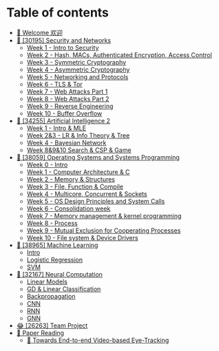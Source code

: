 # Table of contents

* [👋 Welcome 欢迎](README.md)
* [🔐 \[30195\] Security and Networks](30195-security-and-networks/README.md)
  * [Week 1 - Intro to Security](30195-security-and-networks/week-1-intro-to-security.md)
  * [Week 2 - Hash, MACs, Authenticated Encryption, Access Control](30195-security-and-networks/week-2-hash-macs-authenticated-encryption-access-control.md)
  * [Week 3 - Symmetric Cryptography](30195-security-and-networks/week-3-symmetric-cryptography.md)
  * [Week 4 - Asymmetric Cryptography](30195-security-and-networks/week-4-asymmetric-cryptography.md)
  * [Week 5 - Networking and Protocols](30195-security-and-networks/week-5-networking-and-protocols.md)
  * [Week 6 - TLS & Tor](30195-security-and-networks/week-6-tls-and-tor.md)
  * [Week 7 - Web Attacks Part 1](30195-security-and-networks/week-7-web-attacks-part-1.md)
  * [Week 8 - Web Attacks Part 2](30195-security-and-networks/week-8-web-attacks-part-2.md)
  * [Week 9 - Reverse Engineering](30195-security-and-networks/week-9-reverse-engineering.md)
  * [Week 10 - Buffer Overflow](30195-security-and-networks/week-10-buffer-overflow.md)
* [🤖 \[34255\] Artificial Intelligence 2](34255-artificial-intelligence-2/README.md)
  * [Week 1 - Intro & MLE](34255-artificial-intelligence-2/week-1-intro-and-mle.md)
  * [Week 2&3 - LR & Info Theory & Tree](34255-artificial-intelligence-2/week-2-and-3-lr-and-info-theory-and-tree.md)
  * [Week 4 - Bayesian Network](34255-artificial-intelligence-2/week-4-bayesian-network.md)
  * [Week 8&9&10 Search & CSP & Game](34255-artificial-intelligence-2/week-8-and-9-and-10-search-and-csp-and-game.md)
* [🐧 \[38059\] Operating Systems and Systems Programming](38059-operating-systems-and-systems-programming/README.md)
  * [Week 0 - Intro](38059-operating-systems-and-systems-programming/week-0-intro.md)
  * [Week 1 - Computer Architecture & C](38059-operating-systems-and-systems-programming/week-1-computer-architecture-and-c.md)
  * [Week 2 - Memory & Structures](38059-operating-systems-and-systems-programming/week-2-memory-and-structures.md)
  * [Week 3 - File, Function & Compile](38059-operating-systems-and-systems-programming/week-3-file-function-and-compile.md)
  * [Week 4 - Multicore, Concurrent & Sockets](38059-operating-systems-and-systems-programming/week-4-multicore-concurrent-and-sockets.md)
  * [Week 5 - OS Design Principles and System Calls](38059-operating-systems-and-systems-programming/week-5-os-design-principles-and-system-calls.md)
  * [Week 6 - Consolidation week](38059-operating-systems-and-systems-programming/week-6-consolidation-week.md)
  * [Week 7 - Memory management & kernel programming](38059-operating-systems-and-systems-programming/week-7-memory-management-and-kernel-programming.md)
  * [Week 8 - Process](38059-operating-systems-and-systems-programming/week-8-process.md)
  * [Week 9 - Mutual Exclusion for Cooperating Processes](38059-operating-systems-and-systems-programming/week-9-mutual-exclusion-for-cooperating-processes.md)
  * [Week 10 - File system & Device Drivers](38059-operating-systems-and-systems-programming/week-10-file-system-and-device-drivers.md)
* [👾 \[38965\] Machine Learning](38965-machine-learning/README.md)
  * [Intro](38965-machine-learning/intro.md)
  * [Logistic Regression](38965-machine-learning/logistic-regression.md)
  * [SVM](38965-machine-learning/svm.md)
* [🧠 \[32167\] Neural Computation](32167-neural-computation/README.md)
  * [Linear Models](32167-neural-computation/linear-models.md)
  * [GD & Linear Classification](32167-neural-computation/gd-and-linear-classification.md)
  * [Backpropagation](32167-neural-computation/backpropagation.md)
  * [CNN](32167-neural-computation/cnn.md)
  * [RNN](32167-neural-computation/rnn.md)
  * [GNN](32167-neural-computation/gnn.md)
* [😂 \[26263\] Team Project](26263-team-project.md)
* [📜 Paper Reading](paper-reading/README.md)
  * [🔴 Towards End-to-end Video-based Eye-Tracking](paper-reading/towards-end-to-end-video-based-eye-tracking.md)
